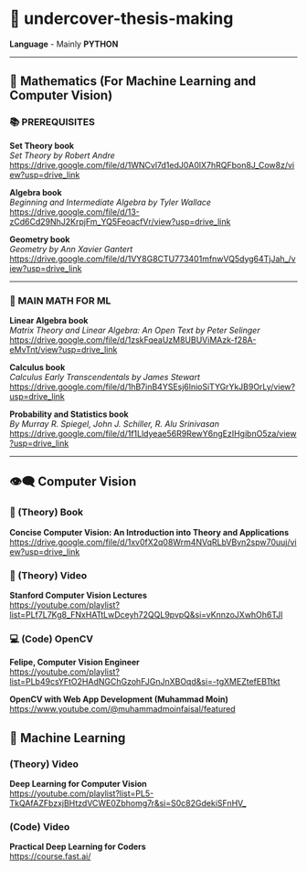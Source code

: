 <h1>📘 undercover-thesis-making</h1>

<p><strong>Language</strong> - Mainly <strong>PYTHON</strong></p>

<hr>

<h2>🧠 Mathematics (For Machine Learning and Computer Vision)</h2>

<h3>📚 PREREQUISITES</h3>

<p>
  <strong>Set Theory book</strong><br>
  <em>Set Theory by Robert Andre</em><br>
  <a href="https://drive.google.com/file/d/1WNCvl7d1edJ0A0lX7hRQFbon8J_Cow8z/view?usp=drive_link">https://drive.google.com/file/d/1WNCvl7d1edJ0A0lX7hRQFbon8J_Cow8z/view?usp=drive_link</a>
</p>

<p>
  <strong>Algebra book</strong><br>
  <em>Beginning and Intermediate Algebra by Tyler Wallace</em><br>
  <a href="https://drive.google.com/file/d/13-zCd6Cd29NhJ2KrpjFm_YQ5FeoacfVr/view?usp=drive_link">https://drive.google.com/file/d/13-zCd6Cd29NhJ2KrpjFm_YQ5FeoacfVr/view?usp=drive_link</a>
</p>

<p>
  <strong>Geometry book</strong><br>
  <em>Geometry by Ann Xavier Gantert</em><br>
  <a href="https://drive.google.com/file/d/1VY8G8CTU773401mfnwVQ5dyg64TjJah_/view?usp=drive_link">https://drive.google.com/file/d/1VY8G8CTU773401mfnwVQ5dyg64TjJah_/view?usp=drive_link</a>
</p>

<hr>

<h3>🧮 MAIN MATH FOR ML</h3>

<p>
  <strong>Linear Algebra book</strong><br>
  <em>Matrix Theory and Linear Algebra: An Open Text by Peter Selinger</em><br>
  <a href="https://drive.google.com/file/d/1zskFqeaUzM8UBUViMAzk-f28A-eMvTnt/view?usp=drive_link">https://drive.google.com/file/d/1zskFqeaUzM8UBUViMAzk-f28A-eMvTnt/view?usp=drive_link</a>
</p>

<p>
  <strong>Calculus book</strong><br>
  <em>Calculus Early Transcendentals by James Stewart</em><br>
  <a href="https://drive.google.com/file/d/1hB7inB4YSEsj6lnioSiTYGrYkJB9OrLy/view?usp=drive_link">https://drive.google.com/file/d/1hB7inB4YSEsj6lnioSiTYGrYkJB9OrLy/view?usp=drive_link</a>
</p>

<p>
  <strong>Probability and Statistics book</strong><br>
  <em>By Murray R. Spiegel, John J. Schiller, R. Alu Srinivasan</em><br>
  <a href="https://drive.google.com/file/d/1f1Lldyeae56R9RewY6ngEzIHgibnO5za/view?usp=drive_link">https://drive.google.com/file/d/1f1Lldyeae56R9RewY6ngEzIHgibnO5za/view?usp=drive_link</a>
</p>

<hr>

<h2>👁️‍🗨️ Computer Vision</h2>

<h3>📖 (Theory) Book</h3>

<p>
  <strong>Concise Computer Vision: An Introduction into Theory and Applications</strong><br>
  <a href="https://drive.google.com/file/d/1xv0fX2q08Wrm4NVqRLbVBvn2spw70uuj/view?usp=drive_link">https://drive.google.com/file/d/1xv0fX2q08Wrm4NVqRLbVBvn2spw70uuj/view?usp=drive_link</a>
</p>

<h3>🎥 (Theory) Video</h3>

<p>
  <strong>Stanford Computer Vision Lectures</strong><br>
  <a href="https://youtube.com/playlist?list=PLf7L7Kg8_FNxHATtLwDceyh72QQL9pvpQ&si=vKnnzoJXwhOh6TJl">https://youtube.com/playlist?list=PLf7L7Kg8_FNxHATtLwDceyh72QQL9pvpQ&si=vKnnzoJXwhOh6TJl</a>
</p>

<h3>💻 (Code) OpenCV</h3>

<p>
  <strong>Felipe, Computer Vision Engineer</strong><br>
  <a href="https://youtube.com/playlist?list=PLb49csYFtO2HAdNGChGzohFJGnJnXBOqd&si=-tgXMEZtefEBTtkt">https://youtube.com/playlist?list=PLb49csYFtO2HAdNGChGzohFJGnJnXBOqd&si=-tgXMEZtefEBTtkt</a>
</p>

<p>
  <strong>OpenCV with Web App Development (Muhammad Moin)</strong><br>
  <a href="https://www.youtube.com/@muhammadmoinfaisal/featured">https://www.youtube.com/@muhammadmoinfaisal/featured</a>
</p>

<h2>🤖 Machine Learning</h2>

<h3>(Theory) Video</h3>

<p>
  <strong>Deep Learning for Computer Vision</strong><br>
  <a href="https://youtube.com/playlist?list=PL5-TkQAfAZFbzxjBHtzdVCWE0Zbhomg7r&si=S0c82GdekiSFnHV_">https://youtube.com/playlist?list=PL5-TkQAfAZFbzxjBHtzdVCWE0Zbhomg7r&si=S0c82GdekiSFnHV_</a>
</p>

<h3>(Code) Video</h3>

<p>
  <strong>Practical Deep Learning for Coders</strong><br>
  <a href="https://course.fast.ai/">https://course.fast.ai/</a>
</p>
